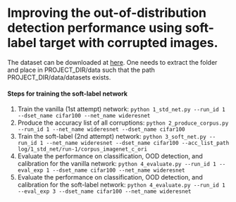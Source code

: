 # Improving the out-of-distribution detection performance using soft-label target with corrupted images.

The dataset can be downloaded at [here](https://drive.google.com/file/d/11iuht4JyRSYEsAlDAW37EkYq6PEZYTe8/view?usp=sharing). One needs to extract the folder and place in PROJECT_DIR/data such that the path PROJECT_DIR/data/datasets exists.

#### Steps for training the soft-label network

1. Train the vanilla (1st attempt) network: ```python 1_std_net.py --run_id 1 --dset_name cifar100 --net_name wideresnet```
2. Produce the accuracy list of all corruptions: ```python 2_produce_corpus.py --run_id 1 --net_name wideresnet --dset_name cifar100```
3. Train the soft-label (2nd attempt) network: ```python 3_soft_net.py --run_id 1 --net_name wideresnet --dset_name cifar100 --acc_list_path log/1_std_net/run-1/corpus_imagenet_c_ori```
4. Evaluate the performance on classification, OOD detection, and calibration for the vanilla network: ```python 4_evaluate.py --run_id 1 --eval_exp 1 --dset_name cifar100 --net_name wideresnet```
5. Evaluate the performance on classification, OOD detection, and calibration for the soft-label network: ```python 4_evaluate.py --run_id 1 --eval_exp 3 --dset_name cifar100 --net_name wideresnet```
